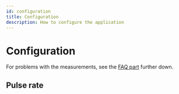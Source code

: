 ```yaml
---
id: configuration
title: Configuration
description: How to configure the application
---
```


# Configuration

For problems with the measurements, see the [FAQ part](/docs/faq) further down.

## Pulse rate